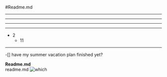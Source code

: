 #Readme.md
* * *
- - -
***
*****
*	2
	*	11  

---
-[]  have my summer vacation plan finished yet?  

**Readme.md**  
readme.md
![which](<https://static.zerochan.net/Imai.Lisa.full.2529719.jpg>"imai lisa")
